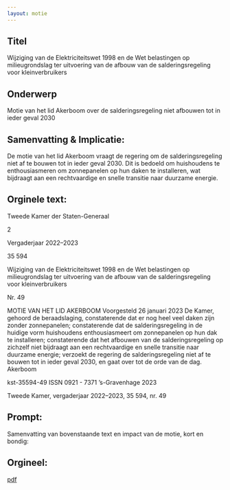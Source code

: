 ```yaml
---
layout: motie
---
```

## Titel
Wijziging van de Elektriciteitswet 1998 en de Wet belastingen op milieugrondslag ter uitvoering van de afbouw van de salderingsregeling voor kleinverbruikers
## Onderwerp
Motie van het lid Akerboom over de salderingsregeling niet afbouwen tot in ieder geval 2030
## Samenvatting & Implicatie:

De motie van het lid Akerboom vraagt de regering om de salderingsregeling niet af te bouwen tot in ieder geval 2030. Dit is bedoeld om huishoudens te enthousiasmeren om zonnepanelen op hun daken te installeren, wat bijdraagt aan een rechtvaardige en snelle transitie naar duurzame energie.
## Orginele text:


Tweede Kamer der Staten-Generaal

2

Vergaderjaar 2022–2023

35 594

Wijziging van de Elektriciteitswet 1998 en de
Wet belastingen op milieugrondslag ter
uitvoering van de afbouw van de
salderingsregeling voor kleinverbruikers

Nr. 49

MOTIE VAN HET LID AKERBOOM
Voorgesteld 26 januari 2023
De Kamer,
gehoord de beraadslaging,
constaterende dat er nog heel veel daken zijn zonder zonnepanelen;
constaterende dat de salderingsregeling in de huidige vorm huishoudens
enthousiasmeert om zonnepanelen op hun dak te installeren;
constaterende dat het afbouwen van de salderingsregeling op zichzelf niet
bijdraagt aan een rechtvaardige en snelle transitie naar duurzame energie;
verzoekt de regering de salderingsregeling niet af te bouwen tot in ieder
geval 2030,
en gaat over tot de orde van de dag.
Akerboom

kst-35594-49
ISSN 0921 - 7371
’s-Gravenhage 2023

Tweede Kamer, vergaderjaar 2022–2023, 35 594, nr. 49


## Prompt:
Samenvatting van bovenstaande text en impact van de motie, kort en bondig:

## Orgineel:
[pdf](https://gegevensmagazijn.tweedekamer.nl/OData/v4/2.0/Document(3fa23520-a5d1-4453-ac1f-72ba6a949ef0)/resource)

